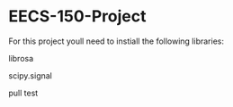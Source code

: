# EECS-150-Project

For this project youll need to instiall the following libraries:

librosa 

scipy.signal

pull test
